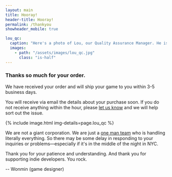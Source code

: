 ```yaml
---
layout: main
title: Hooray!
header-title: Hooray!
permalink: /thankyou
showheader_mobile: true

lou_qc:
  caption: "Here's a photo of Lou, our Quality Assurance Manager. He is hard at work making sure that everything is perfect!"
  images:
    - path: "/assets/images/lou_qc.jpg"
      class: "is-half"
---
```


### Thanks so much for your order.

We have received your order and will ship your game to you within 3-5 business days.

You will receive via email the details about your purchase soon. If you do not receive anything within the hour, please [let us know](/contact) and we will help sort out the issue.

{% include image.html img-details=page.lou_qc %}

We are not a giant corporation. We are just a [one man team](/about) who is handling literally everything. So there may be some delay in responding to your inquiries or problems—especially if it's in the middle of the night in NYC.

Thank you for your patience and understanding. And thank you for supporting indie developers. You rock.

-- Wonmin (game designer)
